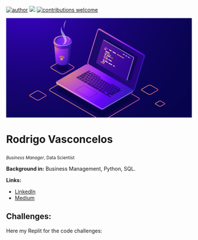 [![author](https://img.shields.io/badge/author-rodrigo-red.svg)](https://www.linkedin.com/in/rodrigo) [![](https://img.shields.io/badge/python-3.7+-blue.svg)](https://www.python.org/downloads/release/python-365/) [![contributions welcome](https://img.shields.io/badge/contributions-welcome-brightgreen.svg?style=flat)](https://github.com/carlosfab/data_science/issues)

<p align="center">
  <img src="img_programming (2).png" >
</p>

# Rodrigo Vasconcelos
<sub>*Business Manager*, Data Scientist </sub>



**Background in:** Business Management, Python, SQL.

**Links:**
* [LinkedIn](https://www.linkedin.com/in/rodrigobvasconcelos?lipi=urn%3Ali%3Apage%3Ad_flagship3_profile_view_base_contact_details%3BC1whgpPxRwmV3RNsayLCqQ%3D%3D)
* [Medium](https://medium.com/@IdeiaDados)


## Challenges:
Here my Replit for the code challenges:



